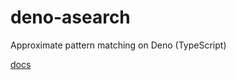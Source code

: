 # deno-asearch

Approximate pattern matching on Deno (TypeScript)

[docs](https://doc.deno.land/https://raw.githubusercontent.com/takker99/deno-asearch/0.3.1/mod.ts)
